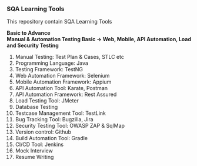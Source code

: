### SQA Learning Tools
This repository contain SQA Learning Tools

**Basic to Advance** </br>
**Manual & Automation Testing Basic -> Web, Mobile, API Automation, Load and Security Testing**
1. Manual Testing: Test Plan & Cases, STLC etc
2. Programming Language: Java
3. Testing Framework: TestNG
4. Web Automation Framework: Selenium
5. Mobile Automation Framework: Appium
6. API Automation Tool: Karate, Postman
7. API Automation Framework: Rest Assured
8. Load Testing Tool: JMeter
9. Database Testing
10. Testcase Management Tool: TestLink
11. Bug Tracking Tool: Bugzilla, Jira
12. Security Testing Tool: OWASP ZAP & SqlMap
13. Version control: Github
14. Build Automation Tool: Gradle
15. CI/CD Tool: Jenkins
16. Mock Interview
17. Resume Writing
